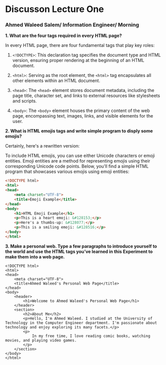 # Discusson Lecture One

### Ahmed Waleed Salem/ Information Engineer/ Morning


**1. What are the four tags required in every HTML page?**

In every HTML page, there are four fundamental tags that play key roles:

1. `<!DOCTYPE>`: This declaration tag specifies the document type and HTML version, ensuring proper rendering at the beginning of an HTML document.

2. `<html>`: Serving as the root element, the `<html>` tag encapsulates all other elements within an HTML document.

3. `<head>`: The `<head>` element stores document metadata, including the page title, character set, and links to external resources like stylesheets and scripts.

4. `<body>`: The `<body>` element houses the primary content of the web page, encompassing text, images, links, and visible elements for the user.

**2. What is HTML emojis tags and write simple program to disply some emojis?**

 Certainly, here's a rewritten version:

To include HTML emojis, you can use either Unicode characters or emoji entities. Emoji entities are a method for representing emojis using their corresponding Unicode code points. Below, you'll find a simple HTML program that showcases various emojis using emoji entities:

```html
<!DOCTYPE html>
<html>
<head>
    <meta charset="UTF-8">
    <title>Emoji Example</title>
</head>
<body>
    <h1>HTML Emoji Example</h1>
    <p>This is a heart emoji: &#128153;</p>
    <p>Here's a thumbs-up: &#128077;</p>
    <p>This is a smiling emoji: &#128516;</p>
</body>
</html>
```

**3. Make a personal web. Type a few paragraphs to introduce yourself to the world and use the HTML tags you’ve learned in this Experiment to make them into a web page.**

```
<!DOCTYPE html>
<html>
<head>
    <meta charset="UTF-8">
    <title>Ahmed Waleed's Personal Web Page</title>
</head>
<body>
    <header>
        <h1>Welcome to Ahmed Waleed's Personal Web Page</h1>
    </header>
    <section>
        <h2>About Me</h2>
        <p>Hello, I'm Ahmed Waleed. I studied at the University of Technology in the Computer Engineer department. I'm passionate about technology and enjoy exploring its many facets.</p>
        <p>
            In my free time, I love reading comic books, watching movies, and playing video games.
        </p>
    </section>
</body>
</html>
```